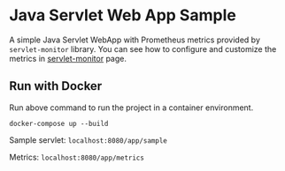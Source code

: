 # Java Servlet Web App Sample

A simple Java Servlet WebApp with Prometheus metrics provided by `servlet-monitor` library.
You can see how to configure and customize the metrics in [servlet-monitor](https://github.com/labbsr0x/servlet-monitor)  page.

## Run with Docker

Run above command to run the project in a container environment.
```shell script
docker-compose up --build
```

Sample servlet: `localhost:8080/app/sample`

Metrics:  `localhost:8080/app/metrics`
